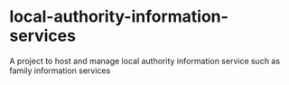 # local-authority-information-services
A project to host and manage local authority information service such as family information services
